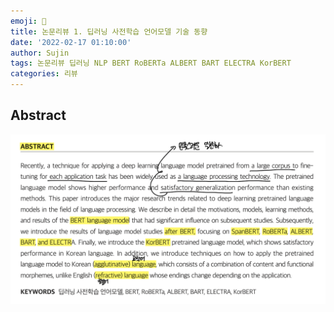 ```yaml
---
emoji: 📑
title: 논문리뷰 1. 딥러닝 사전학습 언어모델 기술 동향
date: '2022-02-17 01:10:00'
author: Sujin
tags: 논문리뷰 딥러닝 NLP BERT RoBERTa ALBERT BART ELECTRA KorBERT
categories: 리뷰
---
```


## Abstract
![Abstract](/assets/img/paper01_1.png)

